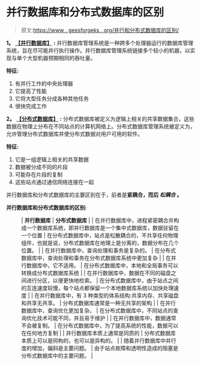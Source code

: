 # 并行数据库和分布式数据库的区别

> 原文:[https://www . geesforgeks . org/并行和分布式数据库的区别/](https://www.geeksforgeeks.org/difference-between-parallel-and-distributed-databases/)

**1。** [**【并行数据库】**](https://www.geeksforgeeks.org/introduction-of-parallel-database/) **:**
并行数据库管理系统是一种跨多个处理器运行的数据库管理系统，旨在尽可能并行执行操作。并行数据库管理系统链接多个较小的机器，以实现与单个大型机器预期相同的吞吐量。

**特征:**

1.  有并行工作的中央处理器
2.  它提高了性能
3.  它将大型任务分成各种其他任务
4.  很快完成工作

**2。** [**【分布式数据库】**](https://www.geeksforgeeks.org/concepts-of-distributed-databases/) **:**
分布式数据库被定义为逻辑上相关的共享数据集合，这些数据在物理上分布在不同站点的计算机网络上。分布式数据库管理系统被定义为，允许管理分布式数据库并使分布式数据对用户可用的软件。

**特征:**

1.  它是一组逻辑上相关的共享数据
2.  数据被分成不同的片段
3.  可能存在片段的复制
4.  这些站点通过通信网络连接在一起

并行数据库和分布式数据库的主要区别在于，前者是**紧耦合，而后 ***松耦合*** 。**

****并行数据库和分布式数据库的区别:****

<figure class="table">

| **并行数据库** | **分布式数据库** |
| 在并行数据库中，进程紧密耦合并构成一个数据库系统，即并行数据库是一个集中式数据库，数据驻留在一个位置 | 在分布式数据库中，站点是松散耦合的，不共享任何物理组件，也就是说，分布式数据库在地理上是分离的，数据分布在几个位置。 |
| 在并行数据库中，查询处理和事务是复杂的。 | 在分布式数据库中，查询处理和事务在分布式数据库系统中更加复杂 |
| 在并行数据库中，它不适用。 | 在分布式数据库中，本地和全局事务可以转换成分布式数据库系统 |
| 在并行数据库中，数据在不同的磁盘之间进行分区，以便更快地检索。 | 在分布式数据库中，由于站点之间的互连速度较慢，每个站点都保留一个本地数据库系统以加快处理速度 |
| 在并行数据库中，有 3 种类型的体系结构:共享内存、共享磁盘和共享无共享。 | 分布式数据库通常是一种无共享的架构 |
| 在并行数据库中，查询优化更加复杂。 | 在分布式数据库中，不同站点的查询优化技术可能不同，并且易于维护 |
| 在并行数据库中，数据通常不会被复制。 | 在分布式数据库中，为了提高系统的性能，数据可以在任何地方复制 |
| 并行数据库本质上通常是同质的 | 分布式数据库本质上可以是同构的，也可以是异构的。 |
| 随着并行数据库中并行度的增加，偏斜是主要问题。 | 由于站点故障和透明性造成的阻塞是分布式数据库中的主要问题。 |

</figure>